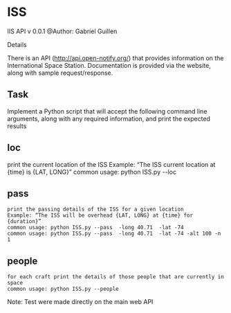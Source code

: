 # ISS

IIS API v 0.0.1
@Author: Gabriel Guillen

Details

There is an API (http://api.open-notify.org/) that provides information on the International Space Station. Documentation is provided via the website, along with sample request/response.

## Task
Implement a Python script that will accept the following command line arguments, along with any required information, and print the expected results

## loc
print the current location of the ISS
Example: “The ISS current location at {time} is {LAT, LONG}”
common usage: python ISS.py --loc
    
## pass
    print the passing details of the ISS for a given location
    Example: “The ISS will be overhead {LAT, LONG} at {time} for {duration}”
    common usage: python ISS.py --pass  -long 40.71  -lat -74
    common usage: python ISS.py --pass  -long 40.71  -lat -74 -alt 100 -n 1

## people
    for each craft print the details of those people that are currently in space
    common usage: python ISS.py --people

Note: Test were made directly on the main web API
